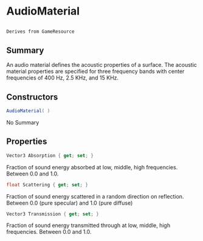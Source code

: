 # AudioMaterial

## 
```c#
Derives from GameResource
```

## Summary

An audio material defines the acoustic properties of a surface.
The acoustic material properties are specified for three frequency bands with center frequencies of 400 Hz, 2.5 KHz, and 15 KHz.
## Constructors

```c#
AudioMaterial( ) 
```
No Summary
## Properties

```c#
Vector3 Absorption { get; set; } 
```
Fraction of sound energy absorbed at low, middle, high frequencies. Between 0.0 and 1.0.
```c#
float Scattering { get; set; } 
```
Fraction of sound energy scattered in a random direction on reflection. Between 0.0 (pure specular) and 1.0 (pure diffuse)
```c#
Vector3 Transmission { get; set; } 
```
Fraction of sound energy transmitted through at low, middle, high frequencies. Between 0.0 and 1.0.
